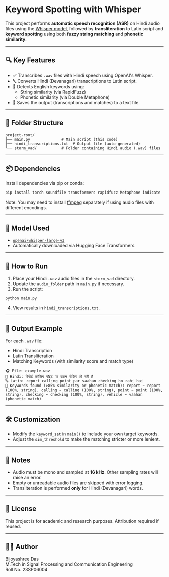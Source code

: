 # Keyword Spotting with Whisper

This project performs **automatic speech recognition (ASR)** on Hindi audio files using the [Whisper model](https://huggingface.co/openai/whisper-large-v3), followed by **transliteration** to Latin script and **keyword spotting** using both **fuzzy string matching** and **phonetic similarity**.

---

## 🔍 Key Features

- ✅ Transcribes `.wav` files with Hindi speech using OpenAI's Whisper.
- 🔤 Converts Hindi (Devanagari) transcriptions to Latin script.
- 🧠 Detects English keywords using:
  - String similarity (via RapidFuzz)
  - Phonetic similarity (via Double Metaphone)
- 📄 Saves the output (transcriptions and matches) to a text file.

---

## 📁 Folder Structure

```
project-root/
├── main.py              # Main script (this code)
├── hindi_transcriptions.txt  # Output file (auto-generated)
└── storm_vad/           # Folder containing Hindi audio (.wav) files
```

---

## 📦 Dependencies

Install dependencies via pip or conda:

```bash
pip install torch soundfile transformers rapidfuzz Metaphone indicate
```

Note: You may need to install [ffmpeg](https://ffmpeg.org/) separately if using audio files with different encodings.

---

## 🧠 Model Used

- [`openai/whisper-large-v3`](https://huggingface.co/openai/whisper-large-v3)
- Automatically downloaded via Hugging Face Transformers.

---

## 🚀 How to Run

1. Place your Hindi `.wav` audio files in the `storm_vad` directory.
2. Update the `audio_folder` path in `main.py` if necessary.
3. Run the script:

```bash
python main.py
```

4. View results in `hindi_transcriptions.txt`.

---

## 📝 Output Example

For each `.wav` file:
- Hindi Transcription
- Latin Transliteration
- Matching Keywords (with similarity score and match type)

```
🎧 File: example.wav
📝 Hindi: रिपोर्ट कॉलिंग पॉइंट पर वाहन चेकिंग हो रही है
🔤 Latin: report calling point par vaahan checking ho rahi hai
🔎 Keywords found (≥85% similarity or phonetic match): report ~ report (100%, string), calling ~ calling (100%, string), point ~ point (100%, string), checking ~ checking (100%, string), vehicle ~ vaahan (phonetic match)
```

---

## 🛠 Customization

- Modify the `keyword_set` in `main()` to include your own target keywords.
- Adjust the `sim_threshold` to make the matching stricter or more lenient.

---

## 📌 Notes

- Audio must be mono and sampled at **16 kHz**. Other sampling rates will raise an error.
- Empty or unreadable audio files are skipped with error logging.
- Transliteration is performed **only** for Hindi (Devanagari) words.

---

## 📄 License

This project is for academic and research purposes. Attribution required if reused.

---

## 🙋‍♀️ Author

Bijoyashree Das  
M.Tech in Signal Processing and Communication Engineering  
Roll No. 23SP06004
